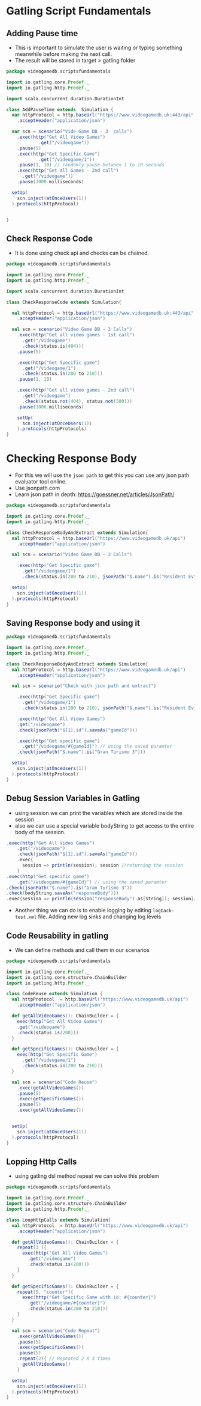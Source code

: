 # Gatling Script Fundamentals

## Adding Pause time 
* This is important to simulate the user is waiting or typing something meanwhile before making the next call. 
* The result will be stored in target > gatling folder 
```scala
package videogamedb.scriptsfundamentals

import io.gatling.core.Predef._
import io.gatling.http.Predef._

import scala.concurrent.duration.DurationInt

class AddPauseTime extends  Simulation {
  var httpProtocol = http.baseUrl("https://www.videogamedb.uk:443/api")
    .acceptHeader("application/json")

  var scn = scenario("Vide Game DB - 3  calls")
    .exec(http("Get All Video Games")
            .get("/videogame"))
    .pause(5)
    .exec(http("Get Specific Game")
            .get("/videogame/1"))
    .pause(1, 10) // randomly pause between 1 to 10 seconds
    .exec(http("Get All Games - 2nd call")
      .get("/videogame"))
    .pause(3000.milliseconds)

  setUp(
    scn.inject(atOnceUsers(1))
  ).protocols(httpProtocol)


}

```

## Check Response Code 

* It is done using check api and checks can be chained. 


```scala
package videogamedb.scriptsfundamentals

import io.gatling.core.Predef._
import io.gatling.http.Predef._

import scala.concurrent.duration.DurationInt

class CheckResponseCode extends Simulation{

  val httpProtocol = http.baseUrl("https://www.videogamedb.uk:443/api")
    .acceptHeader("application/json")

  val scn = scenario("Video Game DB - 3 Calls")
    .exec(http("Get all video games - 1st call")
      .get("/videogame")
      .check(status.is(404)))
    .pause(5)

    .exec(http("Get Specific game")
      .get("/videogame/1")
      .check(status.in(200 to 210)))
    .pause(1, 10)

    .exec(http("Get all video games - 2nd call")
      .get("/videogame")
      .check(status.not(404), status.not(500)))
    .pause(3000.milliseconds)

    setUp(
      scn.inject(atOnceUsers(1))
    ).protocols(httpProtocols)
}
```

# Checking Response Body

* For this we will use the `json path` to get this you can use any json path evaluator tool online.
* Use jsonpath.com
* Learn json path in depth: https://goessner.net/articles/JsonPath/

```scala 
package videogamedb.scriptsfundamentals

import io.gatling.core.Predef._
import io.gatling.http.Predef._

class CheckResponseBodyAndExtract extends Simulation{
  val httpProtocol = http.baseUrl("https://www.videogamedb.uk/api")
    .acceptHeader("application/json")

  val scn = scenario("Video Game DB - 3 Calls")

    .exec(http("Get Specific game")
      .get("/videogame/1")
      .check(status.in(200 to 210), jsonPath("$.name").is("Resident Evil 4")))

  setUp(
    scn.inject(atOnceUsers(1))
  ).protocols(httpProtocol)
}
```

## Saving Response body and using it

```scala
package videogamedb.scriptsfundamentals

import io.gatling.core.Predef._
import io.gatling.http.Predef._

class CheckResponseBodyAndExtract extends Simulation{
  val httpProtocol = http.baseUrl("https://www.videogamedb.uk/api")
    .acceptHeader("application/json")

  val scn = scenario("Check with json path and extract")

    .exec(http("Get Specific game")
      .get("/videogame/1")
      .check(status.in(200 to 210), jsonPath("$.name").is("Resident Evil 4")))

    .exec(http("Get All Video Games")
    .get("/videogame")
    .check(jsonPath("$[1].id").saveAs("gameId")))

    .exec(http("Get specific game")
      .get("/videogame/#{gameId}") // using the saved paramter
    .check(jsonPath("$.name").is("Gran Turismo 3")))

  setUp(
    scn.inject(atOnceUsers(1))
  ).protocols(httpProtocol)
}

```

## Debug Session Variables in Gatling
* using session we can print the variables which are stored inside the session 
* also we can use a special variable bodyString to get access to the entire body of the session. 

```scala
.exec(http("Get All Video Games")
    .get("/videogame")
    .check(jsonPath("$[1].id").saveAs("gameId")))
    .exec{
      session => println(session); session //returning the session
    }
.exec(http("Get specific game")
    .get("/videogame/#{gameId}") // using the saved paramter
.check(jsonPath("$.name").is("Gran Turismo 3"))
.check(bodyString.saveAs("responseBody")))
.exec{session => println(session("responseBody").as[String]); session}// bodyString is special gatling variable
```

* Another thing we can do is to enable logging by editing `logback-test.xml` file. Adding new log sinks and changing log levels


## Code Reusability in gatling 
* We can define methods and call them in our scenarios 

```scala
package videogamedb.scriptsfundamentals

import io.gatling.core.Predef._
import io.gatling.core.structure.ChainBuilder
import io.gatling.http.Predef._

class CodeReuse extends Simulation {
  val httpProtocol  = http.baseUrl("https://www.videogamedb.uk/api")
    .acceptHeader("application/json")

  def getAllVideoGames(): ChainBuilder = {
    exec(http("Get All Video Games")
    .get("/videogame")
    .check(status.is(200)))
  }

  def getSpecificGames(): ChainBuilder = {
    exec(http("Get Specific Game")
      .get("/videogame/1")
      .check(status.in(200 to 210)))
  }

  val scn = scenario("Code Reuse")
    .exec(getAllVideoGames())
    .pause(5)
    .exec(getSpecificGames())
    .pause(5)
    .exec(getAllVideoGames())


  setUp(
    scn.inject(atOnceUsers(1))
  ).protocols(httpProtocol)
}

```

## Lopping Http Calls
* using gatling dsl method repeat we can solve this problem

```scala
package videogamedb.scriptsfundamentals

import io.gatling.core.Predef._
import io.gatling.core.structure.ChainBuilder
import io.gatling.http.Predef._

class LoopHttpCalls extends Simulation{
  val httpProtocol  = http.baseUrl("https://www.videogamedb.uk/api")
    .acceptHeader("application/json")

  def getAllVideoGames(): ChainBuilder = {
    repeat(3 ){
      exec(http("Get All Video Games")
        .get("/videogame")
        .check(status.is(200)))
    }
  }

  def getSpecificGames(): ChainBuilder = {
    repeat(5, "counter"){
      exec(http("Get Specific Game with id: #{counter}")
        .get("/videogame/#{counter}")
        .check(status.in(200 to 210)))
    }
  }

  val scn = scenario("Code Repeat")
    .exec(getAllVideoGames())
    .pause(5)
    .exec(getSpecificGames())
    .pause(5)
    .repeat(2){ // Repeated 2 X 3 times
      getAllVideoGames()
    }

  setUp(
    scn.inject(atOnceUsers(1))
  ).protocols(httpProtocol)
}
```